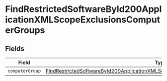# FindRestrictedSoftwareById200ApplicationXMLScopeExclusionsComputerGroups


## Fields

| Field                                                                                                                                                                                                     | Type                                                                                                                                                                                                      | Required                                                                                                                                                                                                  | Description                                                                                                                                                                                               |
| --------------------------------------------------------------------------------------------------------------------------------------------------------------------------------------------------------- | --------------------------------------------------------------------------------------------------------------------------------------------------------------------------------------------------------- | --------------------------------------------------------------------------------------------------------------------------------------------------------------------------------------------------------- | --------------------------------------------------------------------------------------------------------------------------------------------------------------------------------------------------------- |
| `computerGroup`                                                                                                                                                                                           | [FindRestrictedSoftwareById200ApplicationXMLScopeExclusionsComputerGroupsComputerGroup](../../models/operations/findrestrictedsoftwarebyid200applicationxmlscopeexclusionscomputergroupscomputergroup.md) | :heavy_minus_sign:                                                                                                                                                                                        | N/A                                                                                                                                                                                                       |